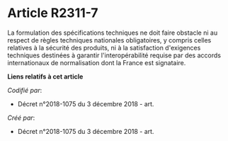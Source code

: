 # Article R2311-7

La formulation des spécifications techniques ne doit faire obstacle ni au respect de règles techniques nationales
obligatoires, y compris celles relatives à la sécurité des produits, ni à la satisfaction d'exigences techniques destinées à
garantir l'interopérabilité requise par des accords internationaux de normalisation dont la France est signataire.

**Liens relatifs à cet article**

_Codifié par_:

  - Décret n°2018-1075 du 3 décembre 2018 - art.

_Créé par_:

  - Décret n°2018-1075 du 3 décembre 2018 - art.
